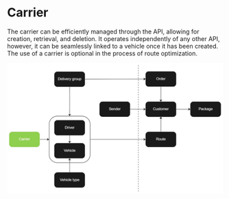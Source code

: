 # Carrier

The carrier can be efficiently managed through the API, allowing for creation, retrieval, and deletion. It operates independently of any other API, however, it can be seamlessly linked to a vehicle once it has been created. The use of a carrier is optional in the process of route optimization.

![Carrier](/images/flowchart_carrier.jpg)
